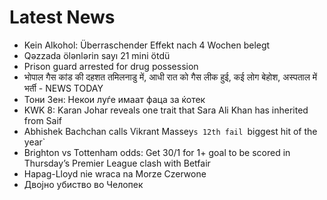 # Latest News
-  Kein Alkohol: Überraschender Effekt nach 4 Wochen belegt
-  Qəzzada ölənlərin sayı 21 mini ötdü
-  Prison guard arrested for drug possession
-  भोपाल गैस कांड की दहशत तमिलनाडु में, आधी रात को गैस लीक हुई, कई लोग बेहोश, अस्पताल में भर्ती - NEWS TODAY
-  Тони Зен: Некои луѓе имаат фаца за ќотек
-  KWK 8: Karan Johar reveals one trait that Sara Ali Khan has inherited from Saif
-  Abhishek Bachchan calls Vikrant Massey`s 12th fail `biggest hit of the year`
-  Brighton vs Tottenham odds: Get 30/1 for 1+ goal to be scored in Thursday’s Premier League clash with Betfair
-  Hapag-Lloyd nie wraca na Morze Czerwone
-  Двојно убиство во Челопек
